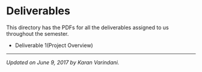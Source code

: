 # Deliverables
This directory has the PDFs for all the deliverables assigned to us throughout the semester.

* Deliverable 1(Project Overview)

----
_Updated on June 9, 2017 by Karan Varindani._
